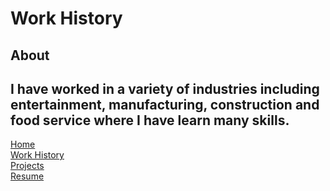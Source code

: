 # Work History
## About
I have worked in a variety of industries including entertainment, manufacturing, construction and food service where I have learn many skills.
---
[Home](https://ejem0724.github.io)\
[Work History](https://ejem0724.github.io/work-history)\
[Projects](https://ejem0724.github.io/resume)\
[Resume](https://drive.google.com/file/d/1N04MfUDJqpCMQxs24CMc0z-Vb1zr_SuE/view?usp=drive_link)
